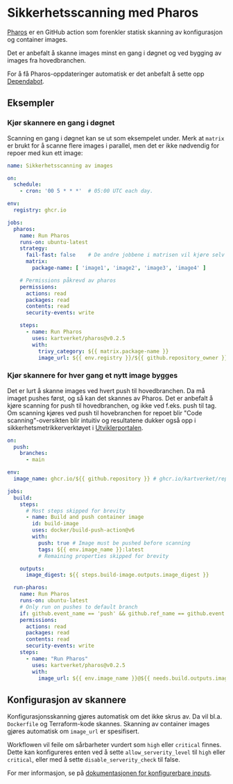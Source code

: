 # Sikkerhetsscanning med Pharos

[Pharos](https://github.com/kartverket/pharos) er en GitHub action som forenkler statisk skanning av konfigurasjon og container images.

Det er anbefalt å skanne images minst en gang i døgnet og ved bygging av images fra hovedbranchen.

For å få Pharos-oppdateringer automatisk er det anbefalt å sette opp [Dependabot](../07-github/06-dependabot.md).

## Eksempler

### Kjør skannere en gang i døgnet

Scanning en gang i døgnet kan se ut som eksempelet under. Merk at `matrix` er brukt for å scanne flere images i parallel, men det er ikke nødvendig for repoer med kun ett image:

```yaml
name: Sikkerhetsscanning av images

on:
  schedule:
    - cron: '00 5 * * *'  # 05:00 UTC each day. 

env:
  registry: ghcr.io

jobs:
  pharos:
    name: Run Pharos
    runs-on: ubuntu-latest
    strategy:
      fail-fast: false    # De andre jobbene i matrisen vil kjøre selv om en av dem feiler
      matrix:
        package-name: [ 'image1', 'image2', 'image3', 'image4' ]

    # Permissions påkrevd av pharos
    permissions:
      actions: read
      packages: read
      contents: read
      security-events: write

    steps:
      - name: Run Pharos
        uses: kartverket/pharos@v0.2.5
        with:
          trivy_category: ${{ matrix.package-name }}
          image_url: ${{ env.registry }}/${{ github.repository_owner }}/${{ matrix.package-name }}:latest

```

### Kjør skannere for hver gang et nytt image bygges

Det er lurt å skanne images ved hvert push til hovedbranchen. Da må imaget pushes først, og så kan det skannes av Pharos. Det er anbefalt å kjøre scanning for push til hovedbranchen, og ikke ved f.eks. push til tag. Om scanning kjøres ved push til hovebranchen for repoet blir "Code scanning"-oversikten blir intuitiv og resultatene dukker også opp i sikkerhetsmetrikkerverktøyet i [Utviklerportalen](https://kartverket.dev/).

```yaml
on:
  push:
    branches:
      - main

env:
  image_name: ghcr.io/${{ github.repository }} # ghcr.io/kartverket/repo-name

jobs:
  build:
    steps:
      # Most steps skipped for brevity
      - name: Build and push container image
        id: build-image
        uses: docker/build-push-action@v6
        with:
          push: true # Image must be pushed before scanning
          tags: ${{ env.image_name }}:latest
          # Remaining properties skipped for brevity

    outputs:
      image_digest: ${{ steps.build-image.outputs.image_digest }}

  run-pharos:
    name: Run Pharos
    runs-on: ubuntu-latest
    # Only run on pushes to default branch
    if: github.event_name == 'push' && github.ref_name == github.event.repository.default_branch
    permissions:
      actions: read
      packages: read
      contents: read
      security-events: write
    steps:
      - name: "Run Pharos"
        uses: kartverket/pharos@v0.2.5
        with:
          image_url: ${{ env.image_name }}@${{ needs.build.outputs.image_digest }}
```

## Konfigurasjon av skannere

Konfigurasjonsskanning gjøres automatisk om det ikke skrus av. Da vil bl.a. `Dockerfile` og Terraform-kode skannes. Skanning av container images gjøres automatisk om `image_url` er spesifisert.

Workflowen vil feile om sårbarheter vurdert som `high` eller `critical` finnes. Dette kan konfigureres enten ved å sette `allow_serverity_level` til `high` eller `critical`, eller med å sette `disable_serverity_check` til false.

For mer informasjon, se på [dokumentasjonen for konfigurerbare inputs](https://github.com/kartverket/pharos?tab=readme-ov-file#inputs).
